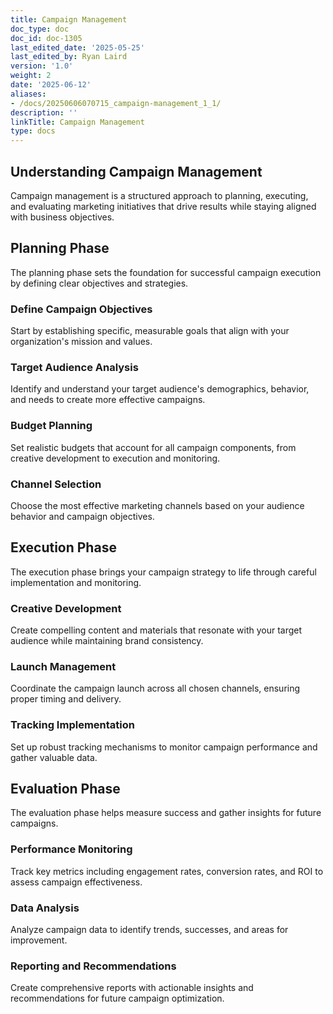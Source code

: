 ```yaml
---
title: Campaign Management
doc_type: doc
doc_id: doc-1305
last_edited_date: '2025-05-25'
last_edited_by: Ryan Laird
version: '1.0'
weight: 2
date: '2025-06-12'
aliases:
- /docs/20250606070715_campaign-management_1_1/
description: ''
linkTitle: Campaign Management
type: docs
---
```


## Understanding Campaign Management

Campaign management is a structured approach to planning, executing, and evaluating marketing initiatives that drive results while staying aligned with business objectives.

## Planning Phase

The planning phase sets the foundation for successful campaign execution by defining clear objectives and strategies.

### Define Campaign Objectives

Start by establishing specific, measurable goals that align with your organization's mission and values.

### Target Audience Analysis

Identify and understand your target audience's demographics, behavior, and needs to create more effective campaigns.

### Budget Planning

Set realistic budgets that account for all campaign components, from creative development to execution and monitoring.

### Channel Selection

Choose the most effective marketing channels based on your audience behavior and campaign objectives.

## Execution Phase

The execution phase brings your campaign strategy to life through careful implementation and monitoring.

### Creative Development

Create compelling content and materials that resonate with your target audience while maintaining brand consistency.

### Launch Management

Coordinate the campaign launch across all chosen channels, ensuring proper timing and delivery.

### Tracking Implementation

Set up robust tracking mechanisms to monitor campaign performance and gather valuable data.

## Evaluation Phase

The evaluation phase helps measure success and gather insights for future campaigns.

### Performance Monitoring

Track key metrics including engagement rates, conversion rates, and ROI to assess campaign effectiveness.

### Data Analysis

Analyze campaign data to identify trends, successes, and areas for improvement.

### Reporting and Recommendations

Create comprehensive reports with actionable insights and recommendations for future campaign optimization.
